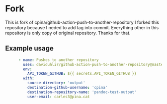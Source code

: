 # Fork
This is fork of cpina/github-action-push-to-another-repository I forked this repository because I neded to add tag into commit.
Everything other in this repository is only copy of original repository. Thanks for that.


## Example usage
```yaml
      - name: Pushes to another repository
        uses: daviduhlir/github-action-push-to-another-repository@master
        env:
          API_TOKEN_GITHUB: ${{ secrets.API_TOKEN_GITHUB }}
        with:
          source-directory: 'output'
          destination-github-username: 'cpina'
          destination-repository-name: 'pandoc-test-output'
          user-email: carles3@pina.cat
```

